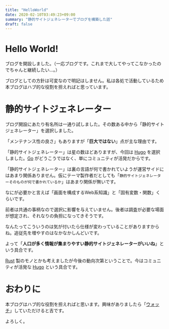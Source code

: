 ```yaml
---
title: "HelloWorld"
date: 2020-02-10T03:49:23+09:00
summary: "静的サイトジェネレーターでブログを構築した話"
draft: false
---
```

# Hello World!
ブログを開設しました。（一応ブログです。これまで大してやってこなかったのでちゃんと継続したい...。）

ブログとしての方針は可変なので明記はしません。私は各処で活動しているため本ブログはハブ的な役割を担えればと思っています。

# 静的サイトジェネレーター
ブログ開設にあたり有名所は一通り試しました。その数ある中から「静的サイトジェネレーター」を選択しました。

「メンテナンス性の良さ」もありますが「**巨大ではない**」点が主な理由です。

「静的サイトジェネレーター」は星の数ほどありますが、今回は [Hugo](https://gohugo.io/) を選択しました。[Go](https://golang.org/) がどうこうではなく、単にコミュニティが活発だからです。

「静的サイトジェネレーター」は裏の言語が何で書かれていようが運営サイドにはあまり関係ありません。仮にテーマ製作者だとしても「`静的サイトジェネレーターそのものが何で書かれているか`」はあまり関係が無いです。

なにが必要かと言えば「画面を構成するWeb系知識」と「固有変数・関数」くらいです。

前者は共通の事柄なので選択に影響を与えていません。後者は調査が必要な場面が想定され、それなりの負担になってきそうです。

なんたってこういうのは気が付いたら仕様が変わっていることがありますからね。追従先を増やすのはなかなかしんどいです。

よって「**人口が多く情報が集まりやすい静的サイトジェネレーターがいいね**」という具合です。

[Rust](https://www.rust-lang.org/ja) 製のモノとかも考えましたが今後の動向次第ということで。今はコミュニティが活発な [Hugo](https://gohugo.io/) という具合です。

# おわりに
本ブログはハブ的な役割を担えればと思います。興味がありましたら「[ウォッチ](https://ghsable.github.io/sunalog/post/index.xml)」していただけると吉です。

よろしく。
